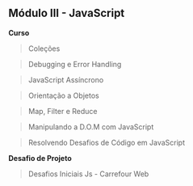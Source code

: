 ## Módulo III - JavaScript

**Curso**

> Coleções

> Debugging e Error Handling

> JavaScript Assíncrono

> Orientação a Objetos

> Map, Filter e Reduce

> Manipulando a D.O.M com JavaScript

> Resolvendo Desafios de Código em JavaScript



**Desafio de Projeto**

> Desafios Iniciais Js - Carrefour Web